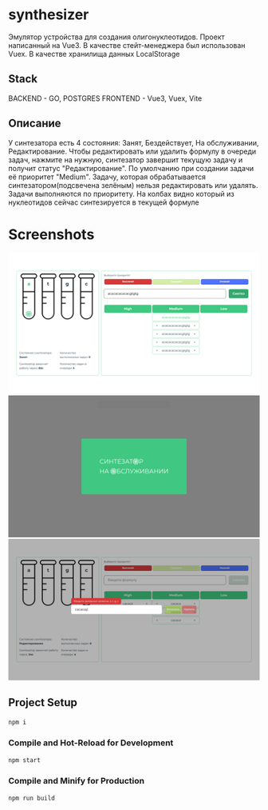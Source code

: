 # synthesizer

Эмулятор устройства для создания олигонуклеотидов. Проект написанный на Vue3. В качестве стейт-менеджера был использован Vuex. В качестве хранилища данных LocalStorage

## Stack
BACKEND - GO, POSTGRES
FRONTEND - Vue3, Vuex, Vite

## Описание

У синтезатора есть 4 состояния: Занят, Бездействует, На обслуживании, Редактирование. Чтобы редактировать или удалить формулу в очереди задач, нажмите на нужную, синтезатор завершит текущую задачу и получит статус "Редактирование". По умолчанию при создании задачи её приоритет "Medium". Задачу, которая обрабатывается синтезатором(подсвечена зелёным) нельзя редактировать или удалять. Задачи выполняются по приоритету. На колбах видно который из нуклеотидов сейчас синтезируется в текущей формуле

# Screenshots
![Image alt](https://github.com/rubenshteyn/synthesizer/blob/main/client/src/assets/img/screenshots/frame.png)
![Image alt](https://github.com/rubenshteyn/synthesizer/blob/main/client/src/assets/img/screenshots/modal.png)
![Image alt](https://github.com/rubenshteyn/synthesizer/blob/main/client/src/assets/img/screenshots/changeForm.png)

## Project Setup

```sh
npm i
```

### Compile and Hot-Reload for Development

```sh
npm start
```

### Compile and Minify for Production

```sh
npm run build
```
